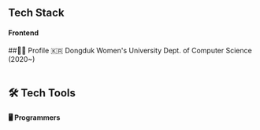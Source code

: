 ## Tech Stack
#### Frontend

##👩‍💼 Profile
🇰🇷 Dongduk Women's University Dept. of Computer Science (2020~) <br/>
<br>
## 🛠️ Tech Tools
#### 🖥️ Programmers
<br>

